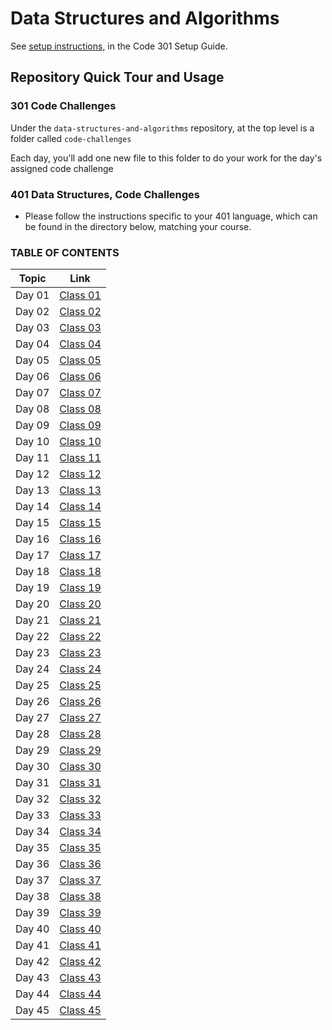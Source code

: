 # Data Structures and Algorithms

See [setup instructions](https://codefellows.github.io/setup-guide/code-301/3-code-challenges), in the Code 301 Setup Guide.

## Repository Quick Tour and Usage

### 301 Code Challenges

Under the `data-structures-and-algorithms` repository, at the top level is a folder called `code-challenges`

Each day, you'll add one new file to this folder to do your work for the day's assigned code challenge

### 401 Data Structures, Code Challenges

- Please follow the instructions specific to your 401 language, which can be found in the directory below, matching your course.

### TABLE OF CONTENTS

| Topic | Link |
|-------|------|
|Day 01   | [Class 01](https://github.com/AmjadMesmar/data-structures-and-algorithms/blob/main/401%20code-challenges/code-challenge-class-01/readme.md)|
|Day 02   | [Class 02](https://github.com/AmjadMesmar/data-structures-and-algorithms/blob/main/401%20code-challenges/code-challenge-class-02/readme.md)|
|Day 03   | [Class 03](https://github.com/AmjadMesmar/data-structures-and-algorithms/blob/main/401%20code-challenges/code-challenge-class-03/readme.md)|
|Day 04   | [Class 04](https://github.com/AmjadMesmar/data-structures-and-algorithms/blob/main/401%20code-challenges/code-challenge-class-04/readme.md)|
|Day 05   | [Class 05](https://github.com/AmjadMesmar/data-structures-and-algorithms/blob/main/401%20code-challenges/code-challenge-class-05/readme.md)|
|Day 06   | [Class 06](https://github.com/AmjadMesmar/data-structures-and-algorithms/blob/main/javascript/Data-Structures/ll-insertions/readme.md)|
|Day 07   | [Class 07](hhttps://github.com/AmjadMesmar/data-structures-and-algorithms/blob/main/javascript/Data-Structures/ll-kth-from-end/readme.md)|
|Day 08   | [Class 08](hhttps://github.com/AmjadMesmar/data-structures-and-algorithms/blob/main/javascript/Data-Structures/ll-zip/readme.md)|
|Day 09   | [Class 09](https://github.com/AmjadMesmar/data-structures-and-algorithms/blob/main/401%20code-challenges/code-challenge-class-09/readme.md)|
|Day 10   | [Class 10](https://github.com/AmjadMesmar/data-structures-and-algorithms/blob/main/401%20code-challenges/code-challenge-class-10/readme.md)|
|Day 11   | [Class 11](https://github.com/AmjadMesmar/data-structures-and-algorithms/blob/main/401%20code-challenges/code-challenge-class-11/readme.md)|
|Day 12   | [Class 12](https://github.com/AmjadMesmar/data-structures-and-algorithms/blob/main/401%20code-challenges/code-challenge-class-12/readme.md)|
|Day 13   | [Class 13](https://github.com/AmjadMesmar/data-structures-and-algorithms/blob/main/401%20code-challenges/code-challenge-class-13/readme.md)|
|Day 14   | [Class 14](https://github.com/AmjadMesmar/data-structures-and-algorithms/blob/main/401%20code-challenges/code-challenge-class-14/readme.md)|
|Day 15   | [Class 15](https://github.com/AmjadMesmar/data-structures-and-algorithms/blob/main/401%20code-challenges/code-challenge-class-15/readme.md)|
|Day 16   | [Class 16](https://github.com/AmjadMesmar/data-structures-and-algorithms/blob/main/401%20code-challenges/code-challenge-class-16/readme.md)|
|Day 17   | [Class 17](https://github.com/AmjadMesmar/data-structures-and-algorithms/blob/main/401%20code-challenges/code-challenge-class-17/readme.md)|
|Day 18   | [Class 18](https://github.com/AmjadMesmar/data-structures-and-algorithms/blob/main/401%20code-challenges/code-challenge-class-18/readme.md)|
|Day 19   | [Class 19](https://github.com/AmjadMesmar/data-structures-and-algorithms/blob/main/401%20code-challenges/code-challenge-class-19/readme.md)|
|Day 20   | [Class 20](https://github.com/AmjadMesmar/data-structures-and-algorithms/blob/main/401%20code-challenges/code-challenge-class-20/readme.md)|
|Day 21   | [Class 21](https://github.com/AmjadMesmar/data-structures-and-algorithms/blob/main/401%20code-challenges/code-challenge-class-21/readme.md)|
|Day 22   | [Class 22](https://github.com/AmjadMesmar/data-structures-and-algorithms/blob/main/401%20code-challenges/code-challenge-class-22/readme.md)|
|Day 23   | [Class 23](https://github.com/AmjadMesmar/data-structures-and-algorithms/blob/main/401%20code-challenges/code-challenge-class-23/readme.md)|
|Day 24   | [Class 24](https://github.com/AmjadMesmar/data-structures-and-algorithms/blob/main/401%20code-challenges/code-challenge-class-24/readme.md)|
|Day 25   | [Class 25](https://github.com/AmjadMesmar/data-structures-and-algorithms/blob/main/401%20code-challenges/code-challenge-class-25/readme.md)|
|Day 26   | [Class 26](https://github.com/AmjadMesmar/data-structures-and-algorithms/blob/main/401%20code-challenges/code-challenge-class-26/readme.md)|
|Day 27   | [Class 27](https://github.com/AmjadMesmar/data-structures-and-algorithms/blob/main/401%20code-challenges/code-challenge-class-27/readme.md)|
|Day 28   | [Class 28](https://github.com/AmjadMesmar/data-structures-and-algorithms/blob/main/401%20code-challenges/code-challenge-class-28/readme.md)|
|Day 29   | [Class 29](https://github.com/AmjadMesmar/data-structures-and-algorithms/blob/main/401%20code-challenges/code-challenge-class-29/readme.md)|
|Day 30   | [Class 30](https://github.com/AmjadMesmar/data-structures-and-algorithms/blob/main/401%20code-challenges/code-challenge-class-30/readme.md)|
|Day 31   | [Class 31](https://github.com/AmjadMesmar/data-structures-and-algorithms/blob/main/401%20code-challenges/code-challenge-class-31/readme.md)|
|Day 32   | [Class 32](https://github.com/AmjadMesmar/data-structures-and-algorithms/blob/main/401%20code-challenges/code-challenge-class-32/readme.md)|
|Day 33   | [Class 33](https://github.com/AmjadMesmar/data-structures-and-algorithms/blob/main/401%20code-challenges/code-challenge-class-33/readme.md)|
|Day 34   | [Class 34](https://github.com/AmjadMesmar/data-structures-and-algorithms/blob/main/401%20code-challenges/code-challenge-class-34/readme.md)|
|Day 35   | [Class 35](https://github.com/AmjadMesmar/data-structures-and-algorithms/blob/main/401%20code-challenges/code-challenge-class-35/readme.md)|
|Day 36   | [Class 36](https://github.com/AmjadMesmar/data-structures-and-algorithms/blob/main/401%20code-challenges/code-challenge-class-36/readme.md)|
|Day 37   | [Class 37](https://github.com/AmjadMesmar/data-structures-and-algorithms/blob/main/401%20code-challenges/code-challenge-class-37/readme.md)|
|Day 38   | [Class 38](https://github.com/AmjadMesmar/data-structures-and-algorithms/blob/main/401%20code-challenges/code-challenge-class-38/readme.md)|
|Day 39   | [Class 39](https://github.com/AmjadMesmar/data-structures-and-algorithms/blob/main/401%20code-challenges/code-challenge-class-39/readme.md)|
|Day 40   | [Class 40](https://github.com/AmjadMesmar/data-structures-and-algorithms/blob/main/401%20code-challenges/code-challenge-class-40/readme.md)|
|Day 41   | [Class 41](https://github.com/AmjadMesmar/data-structures-and-algorithms/blob/main/401%20code-challenges/code-challenge-class-41/readme.md)|
|Day 42   | [Class 42](https://github.com/AmjadMesmar/data-structures-and-algorithms/blob/main/401%20code-challenges/code-challenge-class-42/readme.md)|
|Day 43   | [Class 43](https://github.com/AmjadMesmar/data-structures-and-algorithms/blob/main/401%20code-challenges/code-challenge-class-43/readme.md)|
|Day 44   | [Class 44](https://github.com/AmjadMesmar/data-structures-and-algorithms/blob/main/401%20code-challenges/code-challenge-class-44/readme.md)|
|Day 45   | [Class 45](https://github.com/AmjadMesmar/data-structures-and-algorithms/blob/main/401%20code-challenges/code-challenge-class-45/readme.md)|
